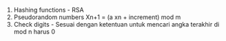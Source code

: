 1. Hashing functions - RSA
2. Pseudorandom numbers Xn+1 = (a xn + increment) mod m
3. Check digits - Sesuai dengan ketentuan untuk mencari angka terakhir di mod n harus 0